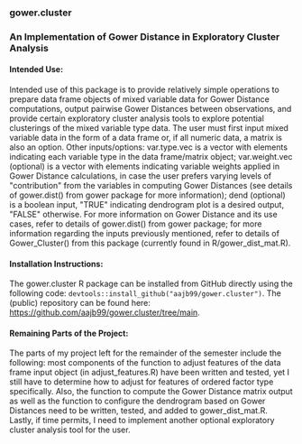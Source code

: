 ### gower.cluster

### An Implementation of Gower Distance in Exploratory Cluster Analysis

#### Intended Use: 
Intended use of this package is to provide relatively simple operations to prepare data frame objects of mixed variable data for Gower Distance computations, output pairwise Gower Distances between observations, and provide certain exploratory cluster analysis tools to explore potential clusterings of the mixed variable type data. The user must first input mixed variable data in the form of a data frame or, if all numeric data, a matrix is also an option. Other inputs/options: var.type.vec is a vector with elements indicating each variable type in the data frame/matrix object; var.weight.vec (optional) is a vector with elements indicating variable weights applied in Gower Distance calculations, in case the user prefers varying levels of "contribution" from the variables in computing Gower Distances (see details of gower.dist() from gower package for more information); dend (optional) is a boolean input, "TRUE" indicating dendrogram plot is a desired output, "FALSE" otherwise. For more information on Gower Distance and its use cases, refer to details of gower.dist() from gower package; for more information regarding the inputs previously mentioned, refer to details of Gower_Cluster() from this package (currently found in R/gower_dist_mat.R).

#### Installation Instructions: 
The gower.cluster R package can be installed from GitHub directly using the following code: `devtools::install_github("aajb99/gower.cluster")`.
The (public) repository can be found here: https://github.com/aajb99/gower.cluster/tree/main.

#### Remaining Parts of the Project:
The parts of my project left for the remainder of the semester include the following: most components of the function to adjust features of the data frame input object (in adjust_features.R) have been written and tested, yet I still have to determine how to adjust for features of ordered factor type specifically. Also, the function to compute the Gower
Distance matrix output as well as the function to configure the dendrogram based on Gower Distances need to be written, tested, and added to gower_dist_mat.R. Lastly, if time permits,
I need to implement another optional exploratory cluster analysis tool for the user.






